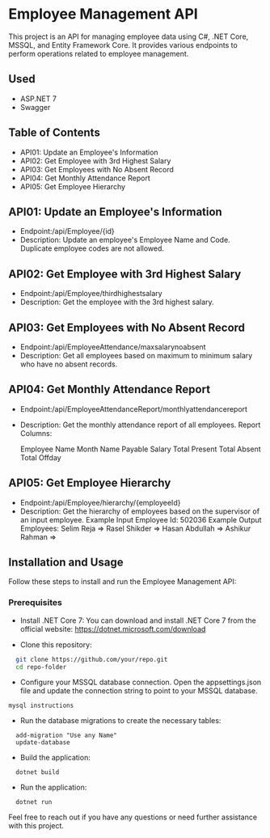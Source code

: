 # Employee Management API

This project is an API for managing employee data using C#, .NET Core, MSSQL, and Entity Framework Core. It provides various endpoints to perform operations related to employee management.

## Used
- ASP.NET 7
- Swagger

## Table of Contents
   - API01: Update an Employee's Information
   - API02: Get Employee with 3rd Highest Salary
   - API03: Get Employees with No Absent Record
   - API04: Get Monthly Attendance Report
   - API05: Get Employee Hierarchy

## API01: Update an Employee's Information
  -  Endpoint:/api/Employee/{id}
  -  Description: Update an employee's Employee Name and Code. Duplicate employee codes are not allowed.

## API02: Get Employee with 3rd Highest Salary
  -  Endpoint:/api/Employee/thirdhighestsalary
  -  Description: Get the employee with the 3rd highest salary.

## API03: Get Employees with No Absent Record
  -  Endpoint:/api/EmployeeAttendance/maxsalarynoabsent
  -  Description: Get all employees based on maximum to minimum salary who have no absent records.

##  API04: Get Monthly Attendance Report
  - Endpoint:/api/EmployeeAttendanceReport/monthlyattendancereport
  - Description: Get the monthly attendance report of all employees.
  Report Columns:

    Employee Name
    Month Name
    Payable Salary
    Total Present
    Total Absent
    Total Offday

## API05: Get Employee Hierarchy
  -  Endpoint:/api/Employee/hierarchy/{employeeId}
  -  Description: Get the hierarchy of employees based on the supervisor of an input employee.
    Example Input Employee Id: 502036
    Example Output Employees:
        Selim Reja =>
        Rasel Shikder =>
        Hasan Abdullah =>
        Ashikur Rahman =>

## Installation and Usage
Follow these steps to install and run the Employee Management API:
### Prerequisites
  - Install .NET Core 7: You can download and install .NET Core 7 from the official website: https://dotnet.microsoft.com/download

  - Clone this repository:
  ```bash
    git clone https://github.com/your/repo.git
    cd repo-folder
  ```
  - Configure your MSSQL database connection. Open the appsettings.json file and update the connection string to point to your MSSQL database.
  ```
  mysql instructions
  ```
  - Run the database migrations to create the necessary tables:
  ```
    add-migration "Use any Name"
    update-database
  ```
  - Build the application:
  ```
    dotnet build
  ```
  - Run the application:
  ```
    dotnet run
  ```


  Feel free to reach out if you have any questions or need further assistance with this project.